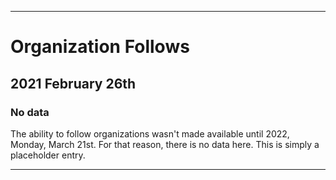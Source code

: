 
***

# Organization Follows

## 2021 February 26th

### No data

The ability to follow organizations wasn't made available until 2022, Monday, March 21st. For that reason, there is no data here. This is simply a placeholder entry.

***
